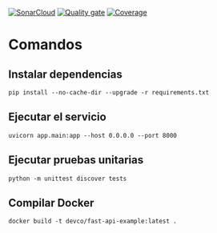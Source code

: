 [![SonarCloud](https://sonarcloud.io/images/project_badges/sonarcloud-orange.svg)](https://sonarcloud.io/summary/new_code?id=fastAPIsemillero20223)
[![Quality gate](https://sonarcloud.io/api/project_badges/quality_gate?project=fastAPIsemillero20223)](https://sonarcloud.io/summary/new_code?id=fastAPIsemillero20223)
[![Coverage](https://sonarcloud.io/api/project_badges/measure?project=fastAPIsemillero20223&metric=coverage)](https://sonarcloud.io/summary/new_code?id=fastAPIsemillero20223)

# Comandos
## Instalar dependencias
`pip install --no-cache-dir --upgrade -r requirements.txt`
## Ejecutar el servicio
`uvicorn app.main:app --host 0.0.0.0 --port 8000`
## Ejecutar pruebas unitarias
`python -m unittest discover tests`
## Compilar Docker
`docker build -t devco/fast-api-example:latest .`

